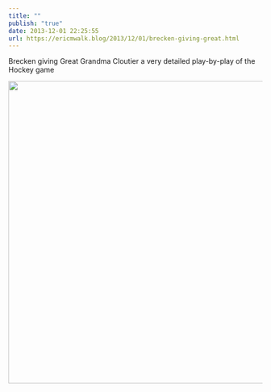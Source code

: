 ```yaml
---
title: ""
publish: "true"
date: 2013-12-01 22:25:55
url: https://ericmwalk.blog/2013/12/01/brecken-giving-great.html
---
```


Brecken giving Great Grandma Cloutier a very detailed play-by-play of the Hockey game

<img src="https://ericmwalk.blog/uploads/2022/ad8b4b9ce0.jpg" width="600" height="600" alt="" />